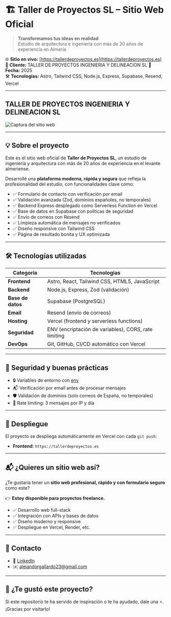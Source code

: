 # 🏗️ Taller de Proyectos SL – Sitio Web Oficial

> **Transformamos tus ideas en realidad**  
> Estudio de arquitectura e ingeniería con más de 20 años de experiencia en Almería.

🌐 **Sitio en vivo:** [https://tallerdeproyectos.es](https://tallerdeproyectos.es)  
💼 **Cliente:** TALLER DE PROYECTOS INGENIERIA Y DELINEACION SL
📅 **Fecha:** 2025  
🛠️ **Tecnologías:** Astro, Tailwind CSS, Node.js, Express, Supabase, Resend, Vercel

---

## TALLER DE PROYECTOS INGENIERIA Y DELINEACION SL
![Captura del sitio web](https://ik.imagekit.io/proyectostd/images/logo/logo.webp?updatedAt=1754216876949?tr=w-800,q-80)

---

## 💡 Sobre el proyecto

Este es el sitio web oficial de **Taller de Proyectos SL**, un estudio de ingeniería y arquitectura con más de 20 años de experiencia en el levante almeriense.

Desarrollé una **plataforma moderna, rápida y segura** que refleja la profesionalidad del estudio, con funcionalidades clave como:

- ✅ Formulario de contacto con verificación por email
- ✅ Validación avanzada (Zod, dominios españoles, no temporales)
- ✅ Backend Express desplegado como Serverless Function en Vercel
- ✅ Base de datos en Supabase con políticas de seguridad
- ✅ Envío de correos con Resend
- ✅ Limpieza automática de mensajes no verificados
- ✅ Diseño responsive con Tailwind CSS
- ✅ Página de resultado bonita y UX optimizada

---

## 🛠️ Tecnologías utilizadas

| Categoría | Tecnologías |
|---------|-----------|
| **Frontend** | Astro, React, Tailwind CSS, HTML5, JavaScript |
| **Backend** | Node.js, Express, Zod (validación) |
| **Base de datos** | Supabase (PostgreSQL) |
| **Email** | Resend (envío de correos) |
| **Hosting** | Vercel (frontend y serverless functions) |
| **Seguridad** | ENV (encriptación de variables), CORS, rate limiting |
| **DevOps** | Git, GitHub, CI/CD automático con Vercel |

---

## 🔐 Seguridad y buenas prácticas

- 🔒 Variables de entorno con [env]([https://dotenvx.com](https://dotenvx.com/docs/env-file))
- 📬 Verificación por email antes de procesar mensajes
- 🛡️ Validación de dominios (solo correos de España, no temporales)
- 🚫 Rate limiting: 3 mensajes por IP y día

---

## 🚀 Despliegue

El proyecto se despliega automáticamente en Vercel con cada `git push`:

- **Frontend**: `https://tallerdeproyectos.es`
---

## 📬 ¿Quieres un sitio web así?

¿Te gustaría tener un **sitio web profesional, rápido y con formulario seguro** como este?

👉 **Estoy disponible para proyectos freelance.**

- ✅ Desarrollo web full-stack
- ✅ Integración con APIs y bases de datos
- ✅ Diseño moderno y responsive
- ✅ Despliegue en Vercel, Render, etc.

---

## 📎 Contacto

- 💼 [Linkedln](https://www.linkedin.com/in/alejandro-rodr%C3%ADguez-gallardo-44a364370/) 
- ✉️ alejandorgallardo23@gmail.com
---

## 🌟 ¿Te gustó este proyecto?

Si este repositorio te ha servido de inspiración o te ha ayudado, dale una ⭐.  
¡Gracias por visitarlo!




